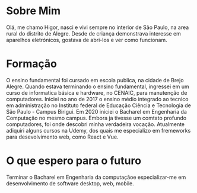 # Sobre Mim 

Olá, me chamo Higor, nasci e vivi sempre no interior de São Paulo, na area rural do distrito de Alegre. Desde de criança demonstrava interesse em aparelhos eletrónicos, gostava de abri-los e ver como funcionam.


# Formação

O ensino fundamental foi cursado em escola publica, na cidade de Brejo Alegre. Quando estava terminando o ensino fundamental, ingressei em um curso de informatica básica e hardware, no CENAIC, para manutenção de computadores. Iniciei no ano de 2017 o ensino médio integrado ao tecnico em administração no Instituto federal de Educação Ciência e Tecnologia de São Paulo - Campus Birigui. Em 2020 iniciei o Bacharel em Engenharia da Computação no mesmo campus. Embora ja tivesse um comtato profundo computadores, foi onde descobri minha verdadeira vocação. Atualmente adiquiri alguns cursos na Udemy, dos quais me especializo em fremeworks para desevolvimento web, como React e Vue.

# O que espero para o futuro

Terminar o Bacharel em Engenharia da computaçãoe especializar-me em desenvolvimento de software desktop, web, mobile.